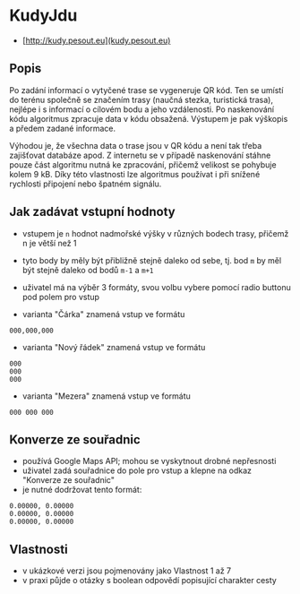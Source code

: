 # KudyJdu

- [http://kudy.pesout.eu](kudy.pesout.eu)

## Popis

Po zadání informací o vytyčené trase se vygeneruje QR kód. Ten se umístí do terénu společně se značením trasy (naučná stezka, turistická trasa), nejlépe i s informací o cílovém bodu a jeho vzdálenosti. Po naskenování kódu algoritmus zpracuje data v kódu obsažená. Výstupem je pak výškopis a předem zadané informace.

Výhodou je, že všechna data o trase jsou v QR kódu a není tak třeba zajišťovat databáze apod. Z internetu se v případě naskenování stáhne pouze část algoritmu nutná ke zpracování, přičemž velikost se pohybuje kolem 9 kB. Díky této vlastnosti lze algoritmus používat i při snížené rychlosti připojení nebo špatném signálu.

## Jak zadávat vstupní hodnoty
- vstupem je `n` hodnot nadmořské výšky v různých bodech trasy, přičemž n je větší než 1
- tyto body by měly být přibližně stejně daleko od sebe, tj. bod `m` by měl být stejně daleko od bodů `m-1` a `m+1`
- uživatel má na výběr 3 formáty, svou volbu vybere pomocí radio buttonu pod polem pro vstup



- varianta "Čárka" znamená vstup ve formátu

```
000,000,000
```


- varianta "Nový řádek" znamená vstup ve formátu
```
000
000
000
```


- varianta "Mezera" znamená vstup ve formátu
```
000 000 000
```


## Konverze ze souřadnic
- používá Google Maps API; mohou se vyskytnout drobné nepřesnosti
- uživatel zadá souřadnice do pole pro vstup a klepne na odkaz "Konverze ze souřadnic"
- je nutné dodržovat tento formát:
```
0.00000, 0.00000
0.00000, 0.00000
0.00000, 0.00000
```

## Vlastnosti
- v ukázkové verzi jsou pojmenovány jako Vlastnost 1 až 7
- v praxi půjde o otázky s boolean odpovědí popisující charakter cesty

